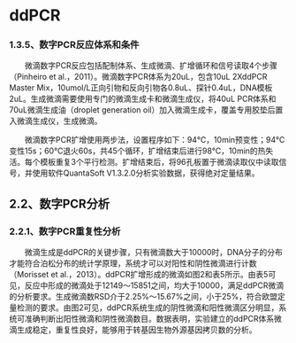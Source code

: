 # ddPCR
### 1.3.5、数字PCR反应体系和条件
&emsp;&emsp;微滴数字PCR反应包括配制体系、生成微滴、扩增循环和信号读取4个步骤（Pinheiro et al.，2011）。微滴数字PCR体系为20uL，包含10uL 2XddPCR Master Mix，10umol/L正向引物和反向引物各0.8uL、探针0.4uL，DNA模板2uL。生成微滴需要使用专门的微滴生成卡和微滴生成仪，将40uL PCR体系和70uL微滴生成油（droplet generation oil）加入微滴生成卡，覆盖专用胶垫后置入微滴生成仪，生成微滴。

&emsp;&emsp;微滴数字PCR扩增使用两步法，设置程序如下：94℃，10min预变性；94℃变性15s；60℃退火60s，共45个循环，扩增结束后进行98℃，10min的热失活。每个模板重复3个平行检测。扩增结束后，将96孔板置于微滴读取仪中读取信号，并使用软件QuantaSoft V1.3.2.0分析实验数据，获得绝对定量结果。

## 2.2、数字PCR分析
### 2.2.1、数字PCR重复性分析
&emsp;&emsp;微滴生成是ddPCR的关键步骤，只有微滴数大于10000时，DNA分子的分布才能符合泊松分布的统计学原理，系统才可以对阳性和阴性微滴进行计数（Morisset et al.，2013）。ddPCR扩增形成的微滴如图2和表5所示。由表5可见，反应中形成的微滴处于12149～15851之间，均大于10000，满足ddPCR微滴的分析要求。生成微滴数RSD介于2.25%～15.67%之间，小于25%，符合欧盟定量检测的要求。由图2可见，ddPCR系统生成的阴性微滴和阳性微滴区分明显，系统可准确判断出阳性微滴和阴性微滴数目。数据表明，实验建立的ddPCR体系微滴生成稳定，重复性良好，能够用于转基因生物外源基因拷贝数的分析。
